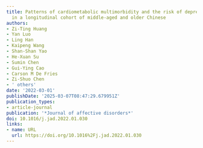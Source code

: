 ```yaml
---
title: Patterns of cardiometabolic multimorbidity and the risk of depressive symptoms
  in a longitudinal cohort of middle-aged and older Chinese
authors:
- Zi-Ting Huang
- Yan Luo
- Ling Han
- Kaipeng Wang
- Shan-Shan Yao
- He-Xuan Su
- Sumin Chen
- Gui-Ying Cao
- Carson M De Fries
- Zi-Shuo Chen
- ' others'
date: '2022-03-01'
publishDate: '2025-03-07T08:47:29.679951Z'
publication_types:
- article-journal
publication: '*Journal of affective disorders*'
doi: 10.1016/j.jad.2022.01.030
links:
- name: URL
  url: https://doi.org/10.1016%2Fj.jad.2022.01.030
---
```

